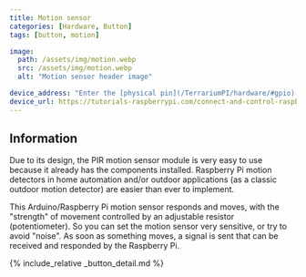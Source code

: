 ```yaml
---
title: Motion sensor
categories: [Hardware, Button]
tags: [button, motion]

image:
  path: /assets/img/motion.webp
  src: /assets/img/motion.webp
  alt: "Motion sensor header image"

device_address: "Enter the [physical pin](/TerrariumPI/hardware/#gpio) number where the data is connected<br />Ex: `27`"
device_url: https://tutorials-raspberrypi.com/connect-and-control-raspberry-pi-motion-detector-pir/
---
```


## Information

Due to its design, the PIR motion sensor module is very easy to use because it already has the components installed. Raspberry Pi motion detectors in home automation and/or outdoor applications (as a classic outdoor motion detector) are easier than ever to implement.

This Arduino/Raspberry Pi motion sensor responds and moves, with the "strength" of movement controlled by an adjustable resistor (potentiometer). So you can set the motion sensor very sensitive, or try to avoid "noise". As soon as something moves, a signal is sent that can be received and responded by the Raspberry Pi.

{% include_relative _button_detail.md %}
